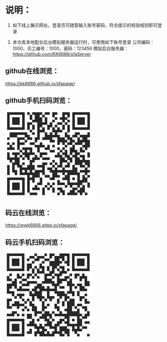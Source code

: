 # 说明：
1. 如下线上展示网址，登录页可随意输入账号密码，符合提示的校验规则即可登录  

2. 本仓库本地配合后台模拟服务器运行时，可使用如下账号登录
  公司编码：1000，员工编号：1000，密码：123456
  模拟后台服务器：https://github.com/KK6666/sfaServer

## github在线浏览：
https://kk6666.github.io/sfapage/
## github手机扫码浏览：
![image](https://github.com/KK6666/vue_sfa/blob/dev/src/assets/github_sfa.png)

## 码云在线浏览：
https://wwk6666.gitee.io/sfapage/
## 码云手机扫码浏览：
![image](https://github.com/KK6666/vue_sfa/blob/dev/src/assets/gitee_sfa.png)
